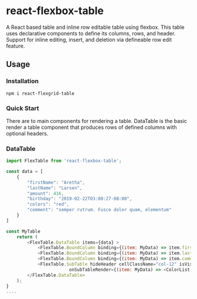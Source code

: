 # react-flexbox-table
A React based table and inline row editable table using flexbox.  This table uses declarative components to define 
its columns, rows, and header. Support for inline editing, insert, and deletion via defineable row edit feature.

## Usage

### Installation
```
npm i react-flexgrid-table
```
### Quick Start
There are to main components for rendering a table.  DataTable is the basic render a table component that produces rows of defined columns with optional headers.
### DataTable

``` javascript
import FlexTable from 'react-flexbox-table';

const data = [
    {
		"firstName": "Aretha",
		"lastName": "Larsen",
		"amount": 416,
		"birthday": "2019-02-22T03:00:27-08:00",
		"colors": "red",
		"comment": "semper rutrum. Fusce dolor quam, elementum"
	}
]

const MyTable
    return (
        <FlexTable.DataTable items={data} >
            <FlexTable.BoundColumn binding={(item: MyData) => item.firstName} headerText="First Name" className="col-3"/>
            <FlexTable.BoundColumn binding={(item: MyData) => item.lastName} headerText="Last Name" className="col-3"/>
            <FlexTable.BoundColumn binding={(item: MyData) => item.comment} headerText="Comment" className="col-6"/>
            <FlexTable.SubTable hideHeader cellClassName="col-12" isVisible={(item: MyData) => item && item.lastName === 'Andrews'}
                        onSubTableRender={(item: MyData) => <ColorList color={item.colors}/>} />
        </FlexTable.DataTable>
    );
}
....
